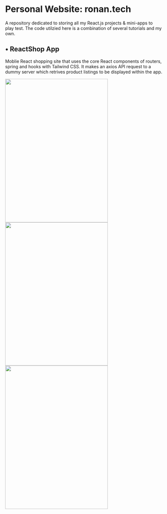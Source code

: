 
# Personal Website: ronan.tech
A repository dedicated to storing all my React.js projects &amp; mini-apps to play test. The code utilzied here is a combination of several tutorials and my own.


## • ReactShop App
Moblie React shopping site that uses the core React components of routers, spring and hooks with Tailwind CSS. It makes an axios API request to a dummy server which retrives product listings to be displayed within the app. 

<p float="left">
  <img src="/react-shop-app/mark-up-images/p1.png" width="328.95" height="460.8">
<img src="/react-shop-app/mark-up-images/p2.png" width="328.95" height="460.8">
<img src="/react-shop-app/mark-up-images/p3.png" width="328.95" height="460.8">

 </p>
